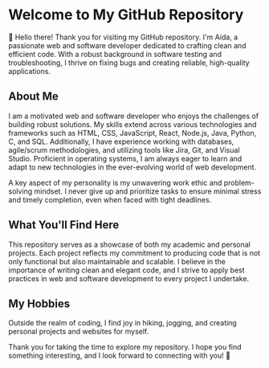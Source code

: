 # Welcome to My GitHub Repository

👋 Hello there! Thank you for visiting my GitHub repository. I'm Aida, a passionate web and software developer dedicated to crafting clean and efficient code. With a robust background in software testing and troubleshooting, I thrive on fixing bugs and creating reliable, high-quality applications.

## About Me

I am a motivated web and software developer who enjoys the challenges of building robust solutions. My skills extend across various technologies and frameworks such as HTML, CSS, JavaScript, React, Node.js, Java, Python, C, and SQL. Additionally, I have experience working with databases, agile/scrum methodologies, and utilizing tools like Jira, Git, and Visual Studio. Proficient in operating systems, I am always eager to learn and adapt to new technologies in the ever-evolving world of web development.

A key aspect of my personality is my unwavering work ethic and problem-solving mindset. I never give up and prioritize tasks to ensure minimal stress and timely completion, even when faced with tight deadlines.

## What You'll Find Here

This repository serves as a showcase of both my academic and personal projects. Each project reflects my commitment to producing code that is not only functional but also maintainable and scalable. I believe in the importance of writing clean and elegant code, and I strive to apply best practices in web and software development to every project I undertake.

## My Hobbies

Outside the realm of coding, I find joy in hiking, jogging, and creating personal projects and websites for myself.


Thank you for taking the time to explore my repository. I hope you find something interesting, and I look forward to connecting with you! 🚀
